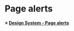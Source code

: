 # Page alerts

**⭐ [Design System - Page alerts](https://designsystem.gov.au/components/page-alerts/)**
